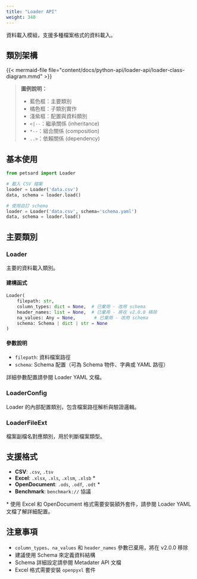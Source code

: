 ```yaml
---
title: "Loader API"
weight: 340
---
```


資料載入模組，支援多種檔案格式的資料載入。

## 類別架構

{{< mermaid-file file="content/docs/python-api/loader-api/loader-class-diagram.mmd" >}}

> **圖例說明：**
> - 藍色框：主要類別
> - 橘色框：子類別實作
> - 淺紫框：配置與資料類別
> - `<|--`：繼承關係 (inheritance)
> - `*--`：組合關係 (composition)
> - `..>`：依賴關係 (dependency)

## 基本使用

```python
from petsard import Loader

# 載入 CSV 檔案
loader = Loader('data.csv')
data, schema = loader.load()

# 使用自訂 schema
loader = Loader('data.csv', schema='schema.yaml')
data, schema = loader.load()
```

## 主要類別

### Loader

主要的資料載入類別。

#### 建構函式

```python
Loader(
    filepath: str,
    column_types: dict = None,  # 已棄用 - 改用 schema
    header_names: list = None,  # 已棄用 - 將在 v2.0.0 移除
    na_values: Any = None,       # 已棄用 - 改用 schema
    schema: Schema | dict | str = None
)
```

#### 參數說明

- `filepath`: 資料檔案路徑
- `schema`: Schema 配置（可為 Schema 物件、字典或 YAML 路徑）

詳細參數配置請參閱 Loader YAML 文檔。

### LoaderConfig

Loader 的內部配置類別，包含檔案路徑解析與驗證邏輯。

### LoaderFileExt

檔案副檔名對應類別，用於判斷檔案類型。

## 支援格式

- **CSV**: `.csv`, `.tsv`
- **Excel**: `.xlsx`, `.xls`, `.xlsm`, `.xlsb` *
- **OpenDocument**: `.ods`, `.odf`, `.odt` *
- **Benchmark**: `benchmark://` 協議

\* 使用 Excel 和 OpenDocument 格式需要安裝額外套件，請參閱 Loader YAML 文檔了解詳細配置。

## 注意事項

- `column_types`、`na_values` 和 `header_names` 參數已棄用，將在 v2.0.0 移除
- 建議使用 Schema 來定義資料結構
- Schema 詳細設定請參閱 Metadater API 文檔
- Excel 格式需要安裝 `openpyxl` 套件
